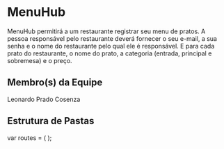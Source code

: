 # MenuHub
MenuHub permitirá a um restaurante registrar seu menu de pratos. A pessoa responsável pelo restaurante deverá fornecer o seu e-mail, a sua senha e o nome do restaurante pelo qual ele é responsável. E para cada prato do restaurante, o nome do prato, a categoria (entrada, principal e sobremesa) e o preço.

## Membro(s) da Equipe
Leonardo Prado Cosenza

## Estrutura de Pastas
var routes = (
  <Route name="App">
    <Route name="Admin">
      <Route name="Users"/>
      <Route name="Reports"/>
    </Route>
    <Route name="Course">
      <Route name="Assignments"/>
    </Route>
  </Route>
);
